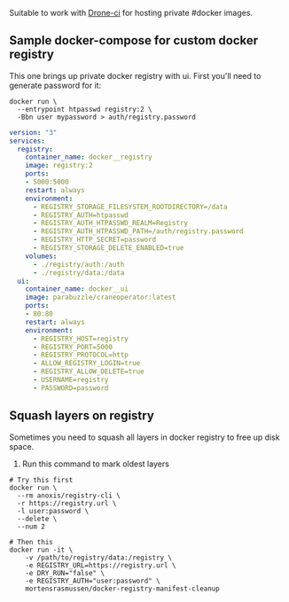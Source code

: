 Suitable to work with [Drone-ci](Drone-ci.md) for hosting private #docker images.

## Sample docker-compose for custom docker registry

This one brings up private docker registry with ui. First you'll need to generate password for it:

```shell
docker run \
  --entrypoint htpasswd registry:2 \
  -Bbn user mypassword > auth/registry.password
```

```yaml
version: "3"
services:
  registry:
    container_name: docker__registry
    image: registry:2
    ports:
    - 5000:5000
    restart: always
    environment:
      - REGISTRY_STORAGE_FILESYSTEM_ROOTDIRECTORY=/data
      - REGISTRY_AUTH=htpasswd
      - REGISTRY_AUTH_HTPASSWD_REALM=Registry
      - REGISTRY_AUTH_HTPASSWD_PATH=/auth/registry.password
      - REGISTRY_HTTP_SECRET=password
      - REGISTRY_STORAGE_DELETE_ENABLED=true
    volumes:
      - ./registry/auth:/auth
      - ./registry/data:/data
  ui:
    container_name: docker__ui
    image: parabuzzle/craneoperator:latest
    ports:
    - 80:80
    restart: always
    environment:
      - REGISTRY_HOST=registry
      - REGISTRY_PORT=5000
      - REGISTRY_PROTOCOL=http
      - ALLOW_REGISTRY_LOGIN=true
      - REGISTRY_ALLOW_DELETE=true
      - USERNAME=registry
      - PASSWORD=password
```

## Squash layers on registry

Sometimes you need to squash all layers in docker registry to free up disk space.

1. Run this command to mark oldest layers

```shell
# Try this first
docker run \
  --rm anoxis/registry-cli \
  -r https://registry.url \
  -l user:password \
  --delete \
  --num 2

# Then this 
docker run -it \
    -v /path/to/registry/data:/registry \
    -e REGISTRY_URL=https://registry.url \
    -e DRY_RUN="false" \
    -e REGISTRY_AUTH="user:password" \
    mortensrasmussen/docker-registry-manifest-cleanup
```

